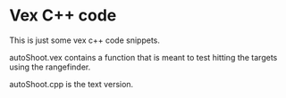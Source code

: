 # Vex C++ code

This is just some vex c++ code snippets.

autoShoot.vex contains a function that is meant to test hitting the targets using the rangefinder.

autoShoot.cpp is the text version.
